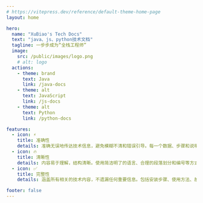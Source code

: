 ```yaml
---
# https://vitepress.dev/reference/default-theme-home-page
layout: home

hero:
  name: "XuBiao's Tech Docs"
  text: "java、js、python技术文档"
  tagline: 一步步成为“全栈工程师”
  image:
    src: /public/images/logo.png
    # alt: logo
  actions:
    - theme: brand
      text: Java
      link: /java-docs
    - theme: alt
      text: JavaScript
      link: /js-docs
    - theme: alt
      text: Python
      link: /python-docs

features:
  - icon: ⚡️
    title: 准确性
    details: 准确无误地传达技术信息，避免模糊不清和错误引导。每一个数据、步骤和说明都经过严格的验证和审核。
  - icon: 🔥
    title: 清晰性
    details: 内容易于理解，结构清晰。使用简洁明了的语言、合理的段落划分和编号等方式，让读者能够快速找到所需信息并理解其含义。
  - icon: ✅
    title: 完整性
    details: 涵盖所有相关的技术内容，不遗漏任何重要信息。包括安装步骤、使用方法、故障排除等各个方面，以满足用户在不同场景下的需求。

footer: false
---
```

